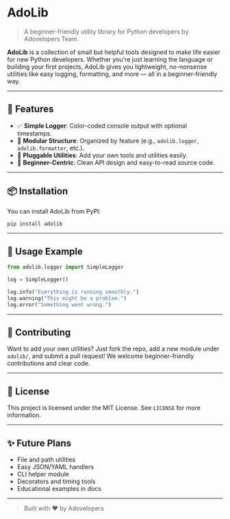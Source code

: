 
# AdoLib

> A beginner-friendly utility library for Python developers by Adovelopers Team.

**AdoLib** is a collection of small but helpful tools designed to make life easier for new Python developers. Whether you're just learning the language or building your first projects, AdoLib gives you lightweight, no-nonsense utilities like easy logging, formatting, and more — all in a beginner-friendly way.

---

## 🚀 Features

- ✅ **Simple Logger**: Color-coded console output with optional timestamps.
- 🔧 **Modular Structure**: Organized by feature (e.g., `adolib.logger`, `adolib.formatter`, etc.).
- 🧩 **Pluggable Utilities**: Add your own tools and utilities easily.
- 🐍 **Beginner-Centric**: Clean API design and easy-to-read source code.

---

## 📦 Installation

You can install AdoLib from PyPI:

```bash
pip install adolib
```

---

## 📘 Usage Example

```python
from adolib.logger import SimpleLogger

log = SimpleLogger()

log.info("Everything is running smoothly.")
log.warning("This might be a problem.")
log.error("Something went wrong.")
```

---

## 🔧 Contributing

Want to add your own utilities? Just fork the repo, add a new module under `adolib/`, and submit a pull request! We welcome beginner-friendly contributions and clear code.

---

## 📄 License

This project is licensed under the MIT License. See `LICENSE` for more information.

---

## ✨ Future Plans

- File and path utilities  
- Easy JSON/YAML handlers  
- CLI helper module  
- Decorators and timing tools  
- Educational examples in docs

---

> Built with ❤️ by Adovelopers
